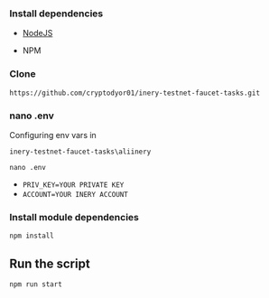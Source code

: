 ### Install dependencies

- [NodeJS](https://nodejs.org/en/)

- NPM

### Clone
```
https://github.com/cryptodyor01/inery-testnet-faucet-tasks.git
```

### nano .env
Configuring env vars in
```
inery-testnet-faucet-tasks\aliinery
```
```
nano .env
```

- `PRIV_KEY=YOUR PRIVATE KEY`
- `ACCOUNT=YOUR INERY ACCOUNT`

### Install module dependencies
```
npm install
```
## Run the script
```
npm run start
